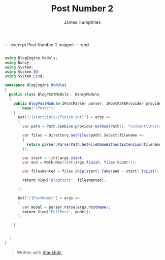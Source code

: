 ﻿---
author: James Humphries
categories: testing2
title: Post Number 2
created: 25/07/2014
---
---excerpt
Post Number 2 snippet
---end

```csharp

using BlogEngine.Models;
using Nancy;
using System;
using System.IO;
using System.Linq;

namespace BlogEngine.Modules
{
  public class BlogPostModule : NancyModule
  {
    public BlogPostModule(IPostParser parser, IRootPathProvider provider)
      : base("/Posts")
    {
      Get["/{start:int}/{finish:int}"] = args =>
      {
        var path = Path.Combine(provider.GetRootPath(), "Content\\Posts");

        var files = Directory.GetFiles(path).Select(filename =>
        {
          return parser.Parse(Path.GetFileNameWithoutExtension(filename));
        });

        var start = (int)args.start;
        var end = Math.Max((int)args.finish, files.Count());

        var filesWanted = files.Skip(start).Take(end - start).ToList();

        return View["BlogPosts", filesWanted];

      };

      Get["/{PostName}"] = args =>
      {
        var model = parser.Parse(args.PostName);
        return View["FullPost", model];
      };

    }


  }
}
```
> Written with [StackEdit](https://stackedit.io/).
